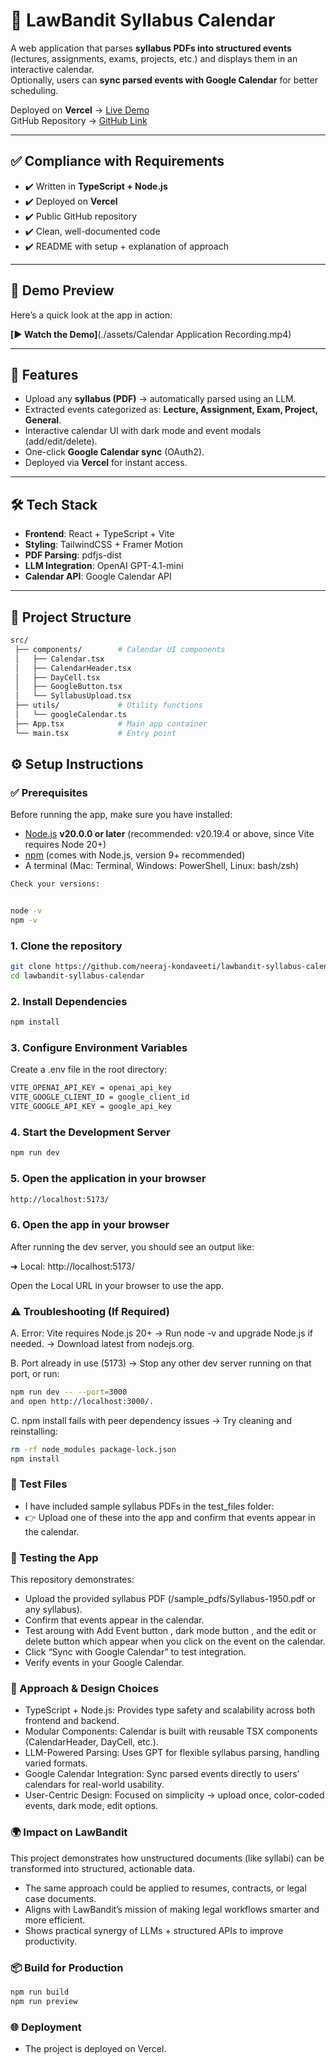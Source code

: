 # 📅 LawBandit Syllabus Calendar  

A web application that parses **syllabus PDFs into structured events** (lectures, assignments, exams, projects, etc.) and displays them in an interactive calendar.  
Optionally, users can **sync parsed events with Google Calendar** for better scheduling.  

Deployed on **Vercel** → [Live Demo](https://lawbandit-syllabus-calendar-eta.vercel.app)  
GitHub Repository → [GitHub Link](https://github.com/neeraj-kondaveeti/lawbandit-syllabus-calendar)  

---

## ✅ Compliance with Requirements
- ✔️ Written in **TypeScript + Node.js**  
- ✔️ Deployed on **Vercel**  
- ✔️ Public GitHub repository  
- ✔️ Clean, well-documented code  
- ✔️ README with setup + explanation of approach  

---

## 🎥 Demo Preview
Here’s a quick look at the app in action:

**[▶️ Watch the Demo]**(./assets/Calendar Application Recording.mp4)

---

## 🚀 Features  
- Upload any **syllabus (PDF)** → automatically parsed using an LLM.  
- Extracted events categorized as: **Lecture, Assignment, Exam, Project, General**.  
- Interactive calendar UI with dark mode and event modals (add/edit/delete).  
- One-click **Google Calendar sync** (OAuth2).  
- Deployed via **Vercel** for instant access.  

---

## 🛠️ Tech Stack  
- **Frontend**: React + TypeScript + Vite  
- **Styling**: TailwindCSS + Framer Motion  
- **PDF Parsing**: pdfjs-dist  
- **LLM Integration**: OpenAI GPT-4.1-mini  
- **Calendar API**: Google Calendar API  

---

## 📂 Project Structure  

```bash
src/
 ├── components/        # Calendar UI components
 │   ├── Calendar.tsx
 │   ├── CalendarHeader.tsx
 │   ├── DayCell.tsx
 │   ├── GoogleButton.tsx
 │   └── SyllabusUpload.tsx
 ├── utils/             # Utility functions
 │   └── googleCalendar.ts
 ├── App.tsx            # Main app container
 └── main.tsx           # Entry point
```

## ⚙️ Setup Instructions 

### ✅ Prerequisites  
Before running the app, make sure you have installed:  
- [Node.js](https://nodejs.org/) **v20.0.0 or later** (recommended: v20.19.4 or above, since Vite requires Node 20+)  
- [npm](https://www.npmjs.com/) (comes with Node.js, version 9+ recommended)  
- A terminal (Mac: Terminal, Windows: PowerShell, Linux: bash/zsh)  

```bash
Check your versions:  


node -v
npm -v

```

### 1. Clone the repository  
```bash
git clone https://github.com/neeraj-kondaveeti/lawbandit-syllabus-calendar.git
cd lawbandit-syllabus-calendar
```

### 2. Install Dependencies 
```bash
npm install
```

### 3. Configure Environment Variables
Create a .env file in the root directory:
```bash
VITE_OPENAI_API_KEY = openai_api_key
VITE_GOOGLE_CLIENT_ID = google_client_id
VITE_GOOGLE_API_KEY = google_api_key
```

### 4. Start the Development Server 
```bash
npm run dev
```

### 5. Open the application in your browser 
```bash
http://localhost:5173/
```

### 6. Open the app in your browser
After running the dev server, you should see an output like:

  ➜  Local:   http://localhost:5173/

Open the Local URL in your browser to use the app.


### ⚠️ Troubleshooting (If Required)
A. Error: Vite requires Node.js 20+
→ Run node -v and upgrade Node.js if needed.
→ Download latest from nodejs.org.


B. Port already in use (5173)
→ Stop any other dev server running on that port, or run:
```bash
npm run dev -- --port=3000
and open http://localhost:3000/.
```

C. npm install fails with peer dependency issues
→ Try cleaning and reinstalling:
```bash
rm -rf node_modules package-lock.json
npm install
```

### 🧪 Test Files
- I have included sample syllabus PDFs in the test_files folder:
- 👉 Upload one of these into the app and confirm that events appear in the calendar.

### 🧪 Testing the App 
This repository demonstrates:
- Upload the provided syllabus PDF (/sample_pdfs/Syllabus-1950.pdf or any syllabus).
- Confirm that events appear in the calendar.
- Test aroung with Add Event button , dark mode button , and the edit or delete button which appear when you click on the event on the calendar.
- Click “Sync with Google Calendar” to test integration.
- Verify events in your Google Calendar.

### 🧩 Approach & Design Choices
- TypeScript + Node.js: Provides type safety and scalability across both frontend and backend.
- Modular Components: Calendar is built with reusable TSX components (CalendarHeader, DayCell, etc.).
- LLM-Powered Parsing: Uses GPT for flexible syllabus parsing, handling varied formats.
- Google Calendar Integration: Sync parsed events directly to users’ calendars for real-world usability.
- User-Centric Design: Focused on simplicity → upload once, color-coded events, dark mode, edit options.

### 🌍 Impact on LawBandit
This project demonstrates how unstructured documents (like syllabi) can be transformed into structured, actionable data.
- The same approach could be applied to resumes, contracts, or legal case documents.
- Aligns with LawBandit’s mission of making legal workflows smarter and more efficient.
- Shows practical synergy of LLMs + structured APIs to improve productivity.

### 📦 Build for Production
  ```bash
  npm run build
  npm run preview
  ```

### 🌐 Deployment
- The project is deployed on Vercel.






